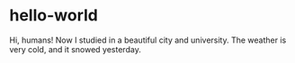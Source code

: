 # hello-world
Hi, humans!
Now I studied in a beautiful city and university. The weather is very cold, and it snowed yesterday.
